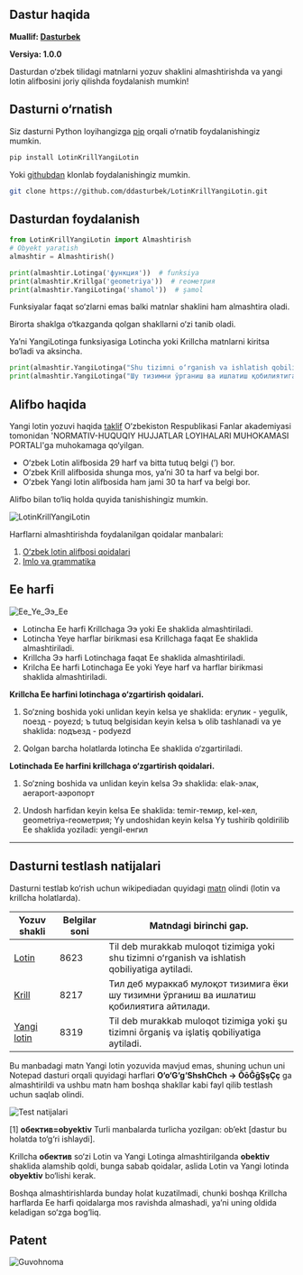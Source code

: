## Dastur haqida
**Muallif: [Dasturbek](https://github.com/ddasturbek)**

**Versiya: 1.0.0**

Dasturdan o‘zbek tilidagi matnlarni yozuv shaklini almashtirishda va yangi lotin alifbosini joriy qilishda foydalanish mumkin!

## Dasturni o‘rnatish

Siz dasturni Python loyihangizga [pip](https://pypi.org/project/LotinKrillYangiLotin) orqali o‘rnatib foydalanishingiz mumkin.

```bash
pip install LotinKrillYangiLotin
```

Yoki [githubdan](https://github.com/ddasturbek/LotinKrillYangiLotin) klonlab foydalanishingiz mumkin.

```bash
git clone https://github.com/ddasturbek/LotinKrillYangiLotin.git
```

## Dasturdan foydalanish

```Python
from LotinKrillYangiLotin import Almashtirish
# Obyekt yaratish
almashtir = Almashtirish()

print(almashtir.Lotinga('функция'))  # funksiya
print(almashtir.Krillga('geometriya'))  # геометрия
print(almashtir.YangiLotinga('shamol'))  # şamol
```

Funksiyalar faqat so‘zlarni emas balki matnlar shaklini ham almashtira oladi.

Birorta shaklga o‘tkazganda qolgan shakllarni o‘zi tanib oladi.

Ya’ni YangiLotinga funksiyasiga Lotincha yoki Krillcha matnlarni kiritsa bo‘ladi va aksincha.

```Python
print(almashtir.YangiLotinga("Shu tizimni o‘rganish va ishlatish qobiliyatiga aytiladi."))  # Şu tizimni ōrganiş va işlatiş qobiliyatiga aytiladi.
print(almashtir.YangiLotinga("Шу тизимни ўрганиш ва ишлатиш қобилиятига айтилади."))  # Şu tizimni ōrganiş va işlatiş qobiliyatiga aytiladi.
```

## Alifbo haqida

Yangi lotin yozuvi haqida [taklif](https://regulation.gov.uz/oz/d/31596) O‘zbekiston Respublikasi Fanlar akademiyasi tomonidan 'NORMATIV-HUQUQIY HUJJATLAR LOYIHALARI MUHOKAMASI PORTALI'ga muhokamaga qo‘yilgan.

* O‘zbek Lotin alifbosida 29 harf va bitta tutuq belgi (’) bor.
* O‘zbek Krill alifbosida shunga mos, ya’ni 30 ta harf va belgi bor.
* O‘zbek Yangi lotin alifbosida ham jami 30 ta harf va belgi bor.

Alifbo bilan to‘liq holda quyida tanishishingiz mumkin.

![LotinKrillYangiLotin](https://github.com/ddasturbek/LotinKrillYangiLotin/assets/76460501/a36715a4-2108-4179-b127-0409c5525708)

Harflarni almashtirishda foydalanilgan qoidalar manbalari:
1. [O‘zbek lotin alifbosi qoidalari](https://uz.wikipedia.org/wiki/Vikipediya:O%CA%BBzbek_lotin_alifbosi_qoidalari)
2. [Imlo va grammatika](https://uz.wikipedia.org/wiki/Vikipediya:Imlo_va_grammatika)

## Ee harfi

![Ee_Ye_Ээ_Ее](https://github.com/ddasturbek/LotinKrillYangiLotin/assets/76460501/1c251c4d-12dd-4b7a-80d8-a1ad463e79d5)

* Lotincha Ee harfi Krillchaga Ээ yoki Ее shaklida almashtiriladi.
* Lotincha Yeye harflar birikmasi esa Krillchaga faqat Ее shaklida almashtiriladi.
* Krillcha Ээ harfi Lotinchaga faqat Ee shaklida almashtiriladi.
* Krilcha Ее harfi Lotinchaga Ee yoki Yeye harf va harflar birikmasi shaklida almashtiriladi.

**Krillcha Eе harfini lotinchaga o‘zgartirish qoidalari.**

1) So‘zning boshida yoki unlidan keyin kelsa ye shaklida: егулик - yegulik, поезд - poyezd; ъ tutuq belgisidan keyin kelsa ъ olib tashlanadi va ye shaklida: подъезд - podyezd

2) Qolgan barcha holatlarda lotincha Ee shaklida o‘zgartiriladi.


**Lotinchada Ee harfini krillchaga o‘zgartirish qoidalari.**
1) So‘zning boshida va unlidan keyin kelsa Ээ shaklida: elak-элак, aeraport-аэропорт

2) Undosh harfidan keyin kelsa Ее shaklida: temir-темир, kel-кел, geometriya-геометрия; Yy undoshidan keyin kelsa Yy tushirib qoldirilib Ее shaklida yoziladi: yengil-енгил
---

## Dasturni testlash natijalari

Dasturni testlab ko‘rish uchun wikipediadan quyidagi [matn](https://uz.wikipedia.org/w/index.php?title=Til) olindi (lotin va krillcha holatlarda).

| Yozuv shakli | 	Belgilar soni |	Matndagi birinchi gap.                                                                           |
|--------------|----------------|--------------------------------------------------------------------------------------------------|
| [Lotin](https://github.com/ddasturbek/LotinKrillYangiLotin/blob/main/data/Til_Lotin.txt)        |	8623          |	Til deb murakkab muloqot tizimiga yoki shu tizimni oʻrganish va ishlatish qobiliyatiga aytiladi. |
| [Krill](https://github.com/ddasturbek/LotinKrillYangiLotin/blob/main/data/Til_Krill.txt)	       |  8217          |	Тил деб мураккаб мулоқот тизимига ёки шу тизимни ўрганиш ва ишлатиш қобилиятига айтилади.        |
| [Yangi lotin](https://github.com/ddasturbek/LotinKrillYangiLotin/blob/main/data/Til_YangiLotin.txt)	 |  8319        	| Til deb murakkab muloqot tizimiga yoki şu tizimni ōrganiş va işlatiş qobiliyatiga aytiladi.      |

Bu manbadagi matn Yangi lotin yozuvida mavjud emas, shuning uchun uni Notepad dasturi orqali quyidagi harflari **O‘o‘G‘g‘ShshChch -> ŌōḠḡŞşÇç** ga almashtirildi va ushbu matn ham boshqa shakllar kabi fayl qilib testlash uchun saqlab olindi.

![Test natijalari](https://github.com/ddasturbek/LotinKrillYangiLotin/assets/76460501/0c3568b9-c3d7-4c91-a2ac-68bbe72d1b42)

[1] **обектив=obyektiv** Turli manbalarda turlicha yozilgan: ob’ekt [dastur bu holatda to‘g‘ri ishlaydi].

Krillcha **обектив** so‘zi Lotin va Yangi Lotinga almashtirilganda **obektiv** shaklida alamshib qoldi, bunga sabab qoidalar, aslida Lotin va Yangi lotinda **obyektiv** bo‘lishi kerak.

Boshqa almashtirishlarda bunday holat kuzatilmadi, chunki boshqa Krillcha harflarda Ee harfi qoidalarga mos ravishda almashadi, ya’ni uning oldida keladigan so‘zga bog‘liq. 

## Patent

![Guvohnoma](https://github.com/user-attachments/assets/503150f3-43b1-4693-986b-6333446b9299)

